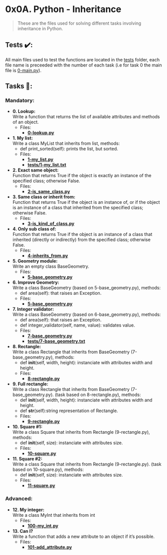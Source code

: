 # 0x0A. Python - Inheritance
>These are the files used for solving different tasks involving inheritance in Python.
## Tests :heavy_check_mark::
All main files used to test the functions are located in the [tests](./tests) folder, each file name is preceeded with the number of each task (i.e for task 0 the main file is [0-main.py](./tests/0-main.py)).
## Tasks :page_with_curl::
### Mandatory:
  * **0. Lookup:**\
    Write a function that returns the list of available attributes and methods of an object.
    * Files:
        * **[0-lookup.py](./0-lookup.py)**
  * **1. My list:**\
    Write a class MyList that inherits from list, methods:
    * def print_sorted(self): prints the list, but sorted.
    * Files:
        * **[1-my_list.py](1-my_list.py)**
        * **[tests/1-my_list.txt](./tests/1-my_list.txt)**
  * **2. Exact same object:**\
    Function that returns True if the object is exactly an instance of the specified class; otherwise False.
    * Files:
        * **[2-is_same_class.py](./2-is_same_class.py)**
  * **3. Same class or inherit from:**\
    Function that returns True if the object is an instance of, or if the object is an instance of a class that inherited from the specified class; otherwise False.
    * Files:
        * **[3-is_kind_of_class.py](./3-is_kind_of_class.py)**
  * **4. Only sub class of:**\
    Function that returns True if the object is an instance of a class that inherited (directly or indirectly) from the specified class; otherwise False.
    * Files:
        * **[4-inherits_from.py](./4-inherits_from.py)**
  * **5. Geometry module:**\
    Write an empty class BaseGeometry.
    * Files:
        * **[5-base_geometry.py](./5-base_geometry.py)**
  * **6. Improve Geometry:**\
    Write a class BaseGeometry (based on 5-base_geometry.py), methods:
    * def area(self): that raises an Exception.
    * Files:
        * **[5-base_geometry.py](./5-base_geometry.py)**
  * **7. Integer validator:**\
    Write a class BaseGeometry (based on 6-base_geometry.py), methods:
    * def area(self): that raises an Exception.
    * def integer_validator(self, name, value): validates value.
    * Files:
        * **[7-base_geometry.py](./7-base_geometry.py)**
        * **[tests/7-base_geometry.txt](./tests/7-base_geometry.txt)**
  * **8. Rectangle:**\
    Write a class Rectangle that inherits from BaseGeometry (7-base_geometry.py), methods:
    * def __init__(self, width, height): instanciate with attributes width and height.
    * Files:
        * **[8-rectangle.py](./8-rectangle.py)**
  * **9. Full rectangle:**\
    Write a class Rectangle that inherits from BaseGeometry (7-base_geometry.py). (task based on 8-rectangle.py), methods:
    * def __init__(self, width, height): instanciate with attributes width and height.
    * def __str__(self):string representation of Rectangle.
    * Files:
        * **[9-rectangle.py](./9-rectangle.py)**
  * **10. Square #1:**\
    Write a class Square that inherits from Rectangle (9-rectangle.py), methods:
    * def __init__(self, size): instanciate with attributes size.
    * Files:
        * **[10-square.py](./10-square.py)**
  * **11. Square #2:**\
    Write a class Square that inherits from Rectangle (9-rectangle.py). (task based on 10-square.py), methods:
    * def __init__(self, size): instanciate with attributes size.
    * Files:
        * **[11-square.py](./11-square.py)**
### Advanced:
  * **12. My integer:**\
    Write a class MyInt that inherits from int
    * Files:
        * **[100-my_int.py](./100-my_int.py)**
  * **13. Can I?**\
    Write a function that adds a new attribute to an object if it’s possible.
    * Files:
        * **[101-add_attribute.py](./101-add_attribute.py)**
